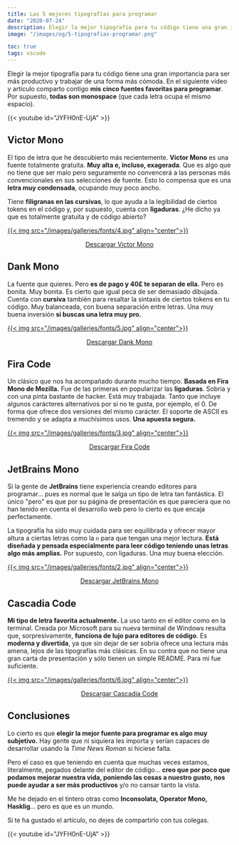 ```yaml
---
title: Las 5 mejores tipografías para programar
date: "2020-07-24"
description: Elegir la mejor tipografía para tu código tiene una gran importancia para ser más productivo y trabajar de una forma más cómoda.
image: "/images/og/5-tipografias-programar.png"

toc: true
tags: vscode
---
```


Elegir la mejor tipografía para tu código tiene una gran importancia para ser más productivo y trabajar de una forma más cómoda. En el siguiente vídeo y artículo comparto contigo **mis cinco fuentes favoritas para programar**. Por supuesto, **todas son monospace** (que cada letra ocupa el mismo espacio).

{{< youtube id="JYFH0nE-UjA" >}}

## Victor Mono

El tipo de letra que he descubierto más recientemente. **Victor Mono** es una fuente totalmente gratuita. **Muy alta e, incluso, exagerada**. Que es algo que no tiene que ser malo pero seguramente no convencerá a las personas más convencionales en sus selecciones de fuente. Esto lo compensa que es una **letra muy condensada**, ocupando muy poco ancho.

Tiene **filigranas en las cursivas**, lo que ayuda a la legibilidad de ciertos tokens en el código y, por supuesto, cuenta con **ligaduras**. ¿He dicho ya que es totalmente gratuita y de código abierto?

[{{< img src="/images/galleries/fonts/4.jpg" align="center">}}](https://rubjo.github.io/victor-mono/)

<div style="text-align: center; margin: 0 auto;">

[Descargar Victor Mono](https://rubjo.github.io/victor-mono/)

</div>

## Dank Mono

La fuente que quieres. Pero **es de pago y 40£ te separan de ella.** Pero es bonita. Muy bonita. Es cierto que igual peca de ser demasiado dibujada. Cuenta con **cursiva** también para resaltar la sintaxis de ciertos tokens en tu código. Muy balanceada, con buena separación entre letras. Una muy buena inversión **si buscas una letra muy pro.**

[{{< img src="/images/galleries/fonts/5.jpg" align="center">}}](https://dank.sh/)

<div style="text-align: center; margin: 0 auto;">

[Descargar Dank Mono](https://dank.sh/)

</div>

## Fira Code

Un clásico que nos ha acompañado durante mucho tiempo. **Basada en Fira Mono de Mozilla.** Fue de las primeras en popularizar las **ligaduras**. Sobria y con una pinta bastante de hacker. Está muy trabajada. Tanto que incluye algunos carácteres alternativos por si no te gusta, por ejemplo, el 0. De forma que ofrece dos versiones del mismo carácter. El soporte de ASCII es tremendo y se adapta a muchísimos usos. **Una apuesta segura.**

[{{< img src="/images/galleries/fonts/3.jpg" align="center">}}](https://github.com/tonsky/FiraCode)

<div style="text-align: center; margin: 0 auto;">

[Descargar Fira Code](https://github.com/tonsky/FiraCode)

</div>

## JetBrains Mono

Si la gente de **JetBrains** tiene experiencia creando editores para programar... pues es normal que le salga un tipo de letra tan fantástica. El único "pero" es que por su página de presentación es que pareciera que no han tenido en cuenta el desarrollo web pero lo cierto es que encaja perfectamente.

La tipografía ha sido muy cuidada para ser equilibrada y ofrecer mayor altura a ciertas letras como la `n` para que tengan una mejor lectura. **Está diseñada y pensada especialmente para leer código teniendo unas letras algo más amplias.** Por supuesto, con ligaduras. Una muy buena elección.

[{{< img src="/images/galleries/fonts/2.jpg" align="center">}}](https://www.jetbrains.com/es-es/lp/mono/)

<div style="text-align: center; margin: 0 auto;">

[Descargar JetBrains Mono](https://www.jetbrains.com/es-es/lp/mono/)

</div>

## Cascadia Code

**Mi tipo de letra favorita actualmente.** La uso tanto en el editor como en la terminal. Creada por Microsoft para su nueva terminal de Windows resulta que, sorpresivamente, **funciona de lujo para editores de código**. Es **moderna y divertida**, ya que sin dejar de ser sobria ofrece una lectura más amena, lejos de las tipografías más clásicas. En su contra que no tiene una gran carta de presentación y sólo tienen un simple README. Para mi fue suficiente.

[{{< img src="/images/galleries/fonts/6.jpg" align="center">}}](https://github.com/microsoft/cascadia-code)

<div style="text-align: center; margin: 0 auto;">

[Descargar Cascadia Code](https://github.com/microsoft/cascadia-code)

</div>

## Conclusiones

Lo cierto es que **elegir la mejor fuente para programar es algo muy subjetivo.** Hay gente que ni siquiera les importa y serían capaces de desarrollar usando la _Time News Roman_ si hiciese falta.

Pero el caso es que teniendo en cuenta que muchas veces estamos, literalmente, pegados delante del editor de código... **creo que por poco que podamos mejorar nuestra vida, poniendo las cosas a nuestro gusto, nos puede ayudar a ser más productivos** y/o no cansar tanto la vista.

Me he dejado en el tintero otras como **Inconsolata, Operator Mono, Hasklig**... pero es que es un mundo.

Si te ha gustado el artículo, no dejes de compartirlo con tus colegas.

{{< youtube id="JYFH0nE-UjA" >}}

